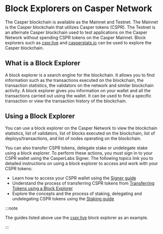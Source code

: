 # Block Explorers on Casper Network

The Casper blockchain is available as the Mainnet and Testnet. The Mainnet is the Casper blockchain that utilizes Casper tokens (CSPR). The Testnet is an alternate Casper blockchain used to test applications on the Casper Network without spending CSPR tokens on the Casper Mainnet. Block explorers such as [cspr.live](https://cspr.live/) and [casperstats.io](https://casperstats.io/) can be used to explore the Casper blockchain.

## What is a Block Explorer

A block explorer is a search engine for the blockchain. It allows you to find information such as the transactions executed on the blockchain, the transaction statistics, the validators on the network and similar blockchain activity. A block explorer gives you information on your wallet and all the transactions carried out using the wallet. It can be used to find a specific transaction or view the transaction history of the blockchain. 

##  Using a Block Explorer

You can use a block explorer on the Casper Network to view the blockchain statistics, list of validators, list of blocks executed on the blockchain, list of deploys/transactions, and list of nodes operating on the blockchain.

You can also transfer CSPR tokens, delegate stake or undelegate stake using a block explorer. To perform these actions, you must sign in to your CSPR wallet using the CasperLabs Signer. The following topics link you to detailed instructions on using a block explorer to access and work with your CSPR tokens:

- Learn how to access your CSPR wallet using the [Signer guide](signer-guide.md)
- Understand the process of transferring CSPR tokens from [Transferring Tokens using a Block Explorer](token-transfer.md)
- Explore the concepts and the process of staking, delegating and undelegating CSPR tokens using the [Staking guide](staking.md)

:::note

The guides listed above use the [cspr.live](https://cspr.live/) block explorer as an example.

:::

